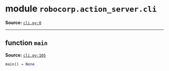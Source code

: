<!-- markdownlint-disable -->

# module `robocorp.action_server.cli`

**Source:** [`cli.py:0`](https://github.com/robocorp/robo/tree/master/action_server/src/robocorp/action_server/cli.py#L0)

______________________________________________________________________

## function `main`

**Source:** [`cli.py:105`](https://github.com/robocorp/robo/tree/master/action_server/src/robocorp/action_server/cli.py#L105)

```python
main() → None
```
